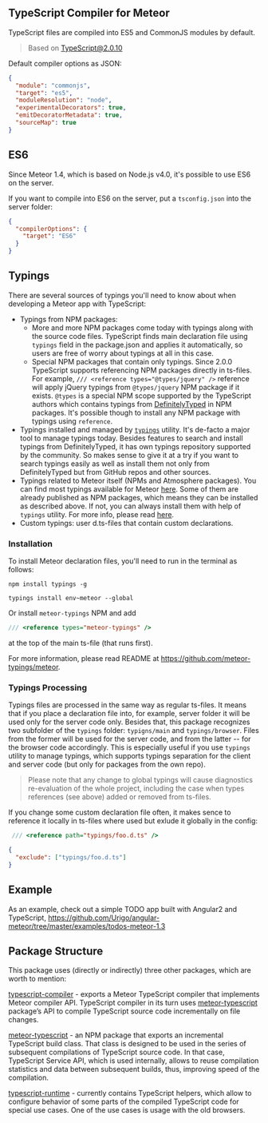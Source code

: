 ## TypeScript Compiler for Meteor

TypeScript files are compiled into ES5 and CommonJS modules by default.

> Based on TypeScript@2.0.10

Default compiler options as JSON:
````json
{
  "module": "commonjs",
  "target": "es5",
  "moduleResolution": "node",
  "experimentalDecorators": true,
  "emitDecoratorMetadata": true,
  "sourceMap": true
}
````
## ES6

Since Meteor 1.4, which is based on Node.js v4.0, it's possible to use ES6 on the server.

If you want to compile into ES6 on the server, put a `tsconfig.json` into the server folder:
```json
{
  "compilerOptions": {
    "target": "ES6"
  }
}
```

## Typings

There are several sources of typings you'll need to know about when developing a Meteor app with TypeScript:
* Typings from NPM packages:
  * More and more NPM packages come today with typings along with the source code files.
    TypeScript finds main declaration file using `typings` field in the package.json and applies it automatically,
    so users are free of worry about typings at all in this case.
  * Special NPM packages that contain only typings.
    Since 2.0.0 TypeScript supports referencing NPM packages directly in ts-files.
    For example, `/// <reference types="@types/jquery" />` reference will apply jQuery typings from `@types/jquery` NPM package if it
    exists. `@types` is a special NPM scope supported by the TypeScript authors which contains typings from
    [DefinitelyTyped](https://github.com/DefinitelyTyped/DefinitelyTyped) in NPM packages.
    It's possible though to install any NPM package with typings using `reference`.
* Typings installed and managed by [`typings`](https://github.com/typings/typings) utility.
   It's de-facto a major tool to manage typings today. Besides features to
   search and install typings from DefinitelyTyped, it has own typings repository supported by the community.
   So makes sense to give it at a try if you want to search typings easily as well as install them not only from
   DefinitelyTyped but from GitHub repos and other sources.
* Typings related to Meteor itself (NPMs and Atmosphere packages).
   You can find most typings available for Meteor [here](https://github.com/meteor-typings).
   Some of them are already published as NPM packages, which means they can be installed 
   as described above. If not, you can always install them with help of `typings` utility.
   For more info, please read [here](https://github.com/meteor-typings/meteor).
* Custom typings: user d.ts-files that contain custom declarations.

### Installation

To install Meteor declaration files, you'll need to run in the terminal as follows:
````
npm install typings -g

typings install env~meteor --global
````

Or install `meteor-typings` NPM and add
```ts
/// <reference types="meteor-typings" />
```
at the top of the main ts-file (that runs first).

For more information, please read README at https://github.com/meteor-typings/meteor.

### Typings Processing

Typings files are processed in the same way as regular ts-files. 
It means that if you place a declaration file into, for example, server folder
it will be used only for the server code only.
Besides that, this package recognizes two subfolder of the `typings` folder:
`typigns/main` and `typings/browser`. Files from the former will be used for the server
code, and from the latter -- for the browser code accordingly.
This is especially useful if you use `typings` utility to manage typings,
which supports typings separation for the client and server code
(but only for packages from the own repo).

> Please note that any change to global typings will cause diagnostics re-evaluation of the whole project,
> including the case when types references (see above) added or removed from ts-files.

If you change some custom declaration file often, it makes sence to reference it locally in ts-files where used
but exlude it globally in the config:
```ts
 /// <reference path="typings/foo.d.ts" />
```
```json
{
  "exclude": ["typings/foo.d.ts"]
}
```

## Example

As an example, check out a simple TODO app built with Angular2 and TypeScript,
https://github.com/Urigo/angular-meteor/tree/master/examples/todos-meteor-1.3

## Package Structure

This package uses (directly or indirectly) three other packages, which are worth to mention:

[typescript-compiler](https://github.com/barbatus/typescript-compiler) - exports a Meteor TypeScript compiler that implements Meteor compiler API. TypeScript compiler in its turn uses [meteor-typescript](https://github.com/barbatus/meteor-typescript) package’s API
to compile TypeScript source code incrementally on file changes.

[meteor-typescript](https://github.com/barbatus/meteor-typescript) - an NPM package that exports an incremental TypeScript build class.
That class is designed to be used in the series of subsequent compilations of TypeScript source code. In that case, TypeScript Service API, which is used internally, allows to reuse compilation statistics and data between subsequent builds, thus, improving speed of the compilation.

[typescript-runtime](https://github.com/barbatus/typescript-runtime) - currently contains TypeScript helpers,
which allow to configure behavior of some parts of the compiled TypeScript code for special use cases. One of the use cases is usage with the old browsers.
